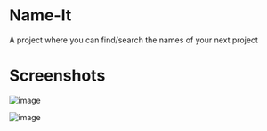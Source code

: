 # Name-It
A project where you can find/search the names of your next project 

# Screenshots
![image](https://user-images.githubusercontent.com/66437295/139915201-26d82e80-5ca4-4f4e-bd96-80c7d8140998.png)

![image](https://user-images.githubusercontent.com/66437295/139915574-9c7b865b-4afb-4b4a-870e-717030410be2.png)
